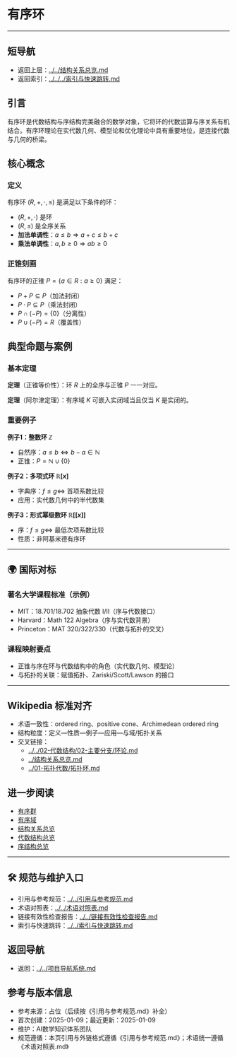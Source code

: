# 有序环

---

## 短导航

- 返回上层：[../../结构关系总览.md](../../结构关系总览.md)
- 返回索引：[../../../索引与快速跳转.md](../../../索引与快速跳转.md)

## 引言

有序环是代数结构与序结构完美融合的数学对象，它将环的代数运算与序关系有机结合。有序环理论在实代数几何、模型论和优化理论中具有重要地位，是连接代数与几何的桥梁。

## 核心概念

### 定义

有序环 $(R, +, \cdot, \leq)$ 是满足以下条件的环：

- $(R, +, \cdot)$ 是环
- $(R, \leq)$ 是全序关系
- **加法单调性**：$a \leq b \Rightarrow a + c \leq b + c$
- **乘法单调性**：$a, b \geq 0 \Rightarrow ab \geq 0$

### 正锥刻画

有序环的正锥 $P = \{a \in R : a \geq 0\}$ 满足：

- $P + P \subseteq P$（加法封闭）
- $P \cdot P \subseteq P$（乘法封闭）
- $P \cap (-P) = \{0\}$（分离性）
- $P \cup (-P) = R$（覆盖性）

## 典型命题与案例

### 基本定理

**定理**（正锥等价性）：环 $R$ 上的全序与正锥 $P$ 一一对应。

**定理**（阿尔津定理）：有序域 $K$ 可嵌入实闭域当且仅当 $K$ 是实闭的。

### 重要例子

**例子1：整数环 $\mathbb{Z}$**

- 自然序：$a \leq b \Leftrightarrow b - a \in \mathbb{N}$
- 正锥：$P = \mathbb{N} \cup \{0\}$

**例子2：多项式环 $\mathbb{R}[x]$**

- 字典序：$f \leq g \Leftrightarrow$ 首项系数比较
- 应用：实代数几何中的半代数集

**例子3：形式幂级数环 $\mathbb{R}[[x]]$**

- 序：$f \leq g \Leftrightarrow$ 最低次项系数比较
- 性质：非阿基米德有序环

---

## 🌍 国际对标

### 著名大学课程标准（示例）

- MIT：18.701/18.702 抽象代数 I/II（序与代数接口）
- Harvard：Math 122 Algebra（序与实代数背景）
- Princeton：MAT 320/322/330（代数与拓扑的交叉）

### 课程映射要点

- 正锥与序在环与代数结构中的角色（实代数几何、模型论）
- 与拓扑的关联：赋值拓扑、Zariski/Scott/Lawson 的接口

---

## Wikipedia 标准对齐

- 术语一致性：ordered ring、positive cone、Archimedean ordered ring
- 结构粒度：定义—性质—例子—应用—与域/拓扑关系
- 交叉链接：
  - [../../02-代数结构/02-主要分支/环论.md](../../02-代数结构/02-主要分支/环论.md)
  - [../结构关系总览.md](../结构关系总览.md)
  - [../01-拓扑代数/拓扑环.md](../01-拓扑代数/拓扑环.md)

## 进一步阅读

- [有序群](./有序群.md)
- [有序域](./有序域.md)
- [结构关系总览](../结构关系总览.md)
- [代数结构总览](../../02-代数结构/代数结构总览.md)
- [序结构总览](../../03-序结构/序结构总览.md)

---

## 🛠️ 规范与维护入口

- 引用与参考规范：[../../引用与参考规范.md](../../引用与参考规范.md)
- 术语对照表：[../../术语对照表.md](../../术语对照表.md)
- 链接有效性检查报告：[../../链接有效性检查报告.md](../../链接有效性检查报告.md)
- 索引与快速跳转：[../../索引与快速跳转.md](../../索引与快速跳转.md)

## 返回导航

- 返回：[../../项目导航系统.md](../../项目导航系统.md)

## 参考与版本信息

- 参考来源：占位（后续按《引用与参考规范.md》补全）
- 首次创建：2025-01-09；最近更新：2025-01-09
- 维护：AI数学知识体系团队
- 规范遵循：本页引用与外链格式遵循《引用与参考规范.md》；术语统一遵循《术语对照表.md》
